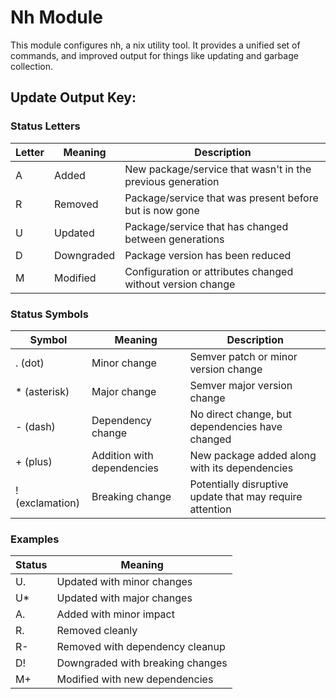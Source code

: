 # Nh Module
This module configures nh, a nix utility tool. It provides a unified set of commands, and improved output for things like updating and garbage collection.

## Update Output Key:

### Status Letters
| Letter | Meaning | Description |
|--------|---------|-----------|
| A | Added | New package/service that wasn't in the previous generation |
| R | Removed | Package/service that was present before but is now gone |
| U | Updated | Package/service that has changed between generations |
| D | Downgraded | Package version has been reduced |
| M | Modified | Configuration or attributes changed without version change |

### Status Symbols
| Symbol | Meaning | Description |
|--------|---------|-----------|
| . (dot) | Minor change | Semver patch or minor version change |
| * (asterisk) | Major change | Semver major version change |
| - (dash) | Dependency change | No direct change, but dependencies have changed |
| + (plus) | Addition with dependencies | New package added along with its dependencies |
| ! (exclamation) | Breaking change | Potentially disruptive update that may require attention |

### Examples
| Status | Meaning |
|--------|---------|
| U.  | Updated with minor changes |
| U*  | Updated with major changes |
| A.  | Added with minor impact |
| R.  | Removed cleanly |
| R-  | Removed with dependency cleanup |
| D!  | Downgraded with breaking changes |
| M+  | Modified with new dependencies |